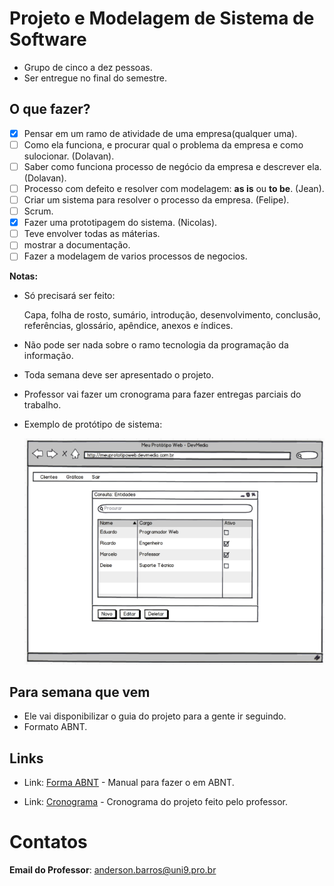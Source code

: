 # Projeto e Modelagem de Sistema de Software

* Grupo de cinco a dez pessoas.
* Ser entregue no final do semestre.

## O que fazer?

- [x] Pensar em um ramo de atividade de uma empresa(qualquer uma).
- [ ] Como ela funciona, e procurar qual o problema da empresa e como sulocionar. (Dolavan).
- [ ] Saber como funciona processo de negócio da empresa e descrever ela. (Dolavan).
- [ ] Processo com defeito e resolver com modelagem: **as is** ou **to be**. (Jean).
- [ ] Criar um sistema para resolver o processo da empresa. (Felipe).
- [ ] Scrum. 
- [x] Fazer uma prototipagem do sistema. (Nicolas).
- [ ] Teve envolver todas as máterias. 
- [ ] mostrar a documentação.
- [ ] Fazer a modelagem de varios processos de negocios.

**Notas:** 

* Só precisará ser feito:
  
  Capa, folha de rosto, sumário, introdução, desenvolvimento, conclusão, referências, glossário, apêndice, anexos e índices. 

* Não pode ser nada sobre o ramo tecnologia da programação da informação.

* Toda semana deve ser apresentado o projeto.

* Professor vai fazer um cronograma para fazer entregas parciais do trabalho.

* Exemplo de protótipo de sistema:

  <img src="./images/exPrototipo.png" alt="Exempleo de prototipo">

## Para semana que vem

* Ele vai disponibilizar o guia do projeto para a gente ir seguindo.
* Formato ABNT. 

## Links

- Link: [Forma ABNT](./arquivos/manual-elaboracao-Trabahos-ABNT.pdf) - Manual para fazer o em ABNT.

- Link: [Cronograma](./arquivos/Projetos-Sexta-Noturno.pdf) - Cronograma do projeto feito pelo professor.

# Contatos

**Email do Professor**: anderson.barros@uni9.pro.br

